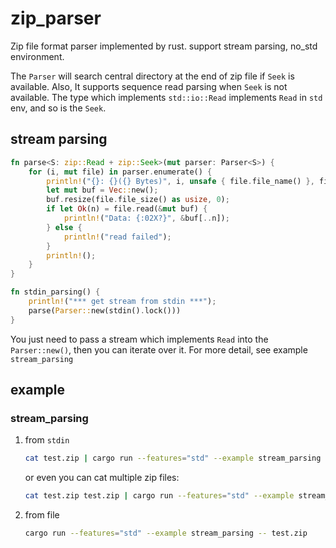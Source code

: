 # zip_parser
Zip file format parser implemented by rust. support stream parsing, no_std environment.

The `Parser` will search central directory at the end of zip file if `Seek` is available. Also, It supports sequence read parsing when `Seek` is not available. The type which implements `std::io::Read` implements `Read` in `std` env, and so is the `Seek`. 

## stream parsing
```rust
fn parse<S: zip::Read + zip::Seek>(mut parser: Parser<S>) {
    for (i, mut file) in parser.enumerate() {
        println!("{}: {}({} Bytes)", i, unsafe { file.file_name() }, file.file_size());
        let mut buf = Vec::new();
        buf.resize(file.file_size() as usize, 0);
        if let Ok(n) = file.read(&mut buf) {
            println!("Data: {:02X?}", &buf[..n]);
        } else {
            println!("read failed");
        }
        println!();
    }
}

fn stdin_parsing() {
    println!("*** get stream from stdin ***");
    parse(Parser::new(stdin().lock()))
}
```
You just need to pass a stream which implements `Read` into the `Parser::new()`, then you can iterate over it. For more detail, see example `stream_parsing`

## example
### stream_parsing
1. from `stdin`
    ```bash
    cat test.zip | cargo run --features="std" --example stream_parsing
    ```
    or even you can cat multiple zip files:
    ```bash
    cat test.zip test.zip | cargo run --features="std" --example stream_parsing
    ```
1. from file
    ```bash
    cargo run --features="std" --example stream_parsing -- test.zip
    ```